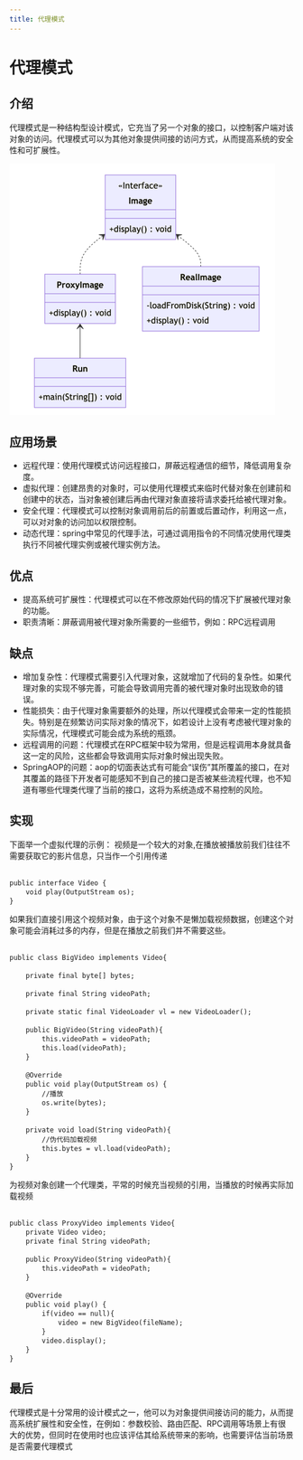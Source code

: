 ```yaml
---
title: 代理模式
---
```

# 代理模式
## 介绍

代理模式是一种结构型设计模式，它充当了另一个对象的接口，以控制客户端对该对象的访问。代理模式可以为其他对象提供间接的访问方式，从而提高系统的安全性和可扩展性。

![代理模式.png](./source/代理模式.png)

## 应用场景

- 远程代理：使用代理模式访问远程接口，屏蔽远程通信的细节，降低调用复杂度。
- 虚拟代理：创建昂贵的对象时，可以使用代理模式来临时代替对象在创建前和创建中的状态，当对象被创建后再由代理对象直接将请求委托给被代理对象。
- 安全代理：代理模式可以控制对象调用前后的前置或后置动作，利用这一点，可以对对象的访问加以权限控制。
- 动态代理：spring中常见的代理手法，可通过调用指令的不同情况使用代理类执行不同被代理实例或被代理实例方法。


## 优点

- 提高系统可扩展性：代理模式可以在不修改原始代码的情况下扩展被代理对象的功能。
- 职责清晰：屏蔽调用被代理对象所需要的一些细节，例如：RPC远程调用

## 缺点

- 增加复杂性：代理模式需要引入代理对象，这就增加了代码的复杂性。如果代理对象的实现不够完善，可能会导致调用完善的被代理对象时出现致命的错误。
- 性能损失：由于代理对象需要额外的处理，所以代理模式会带来一定的性能损失。特别是在频繁访问实际对象的情况下，如若设计上没有考虑被代理对象的实际情况，代理模式可能会成为系统的瓶颈。
- 远程调用的问题：代理模式在RPC框架中较为常用，但是远程调用本身就具备这一定的风险，这些都会导致调用实际对象时候出现失败。
- SpringAOP的问题：aop的切面表达式有可能会“误伤”其所覆盖的接口，在对其覆盖的路径下开发者可能感知不到自己的接口是否被某些流程代理，也不知道有哪些代理类代理了当前的接口，这将为系统造成不易控制的风险。


## 实现

下面举一个虚拟代理的示例：
视频是一个较大的对象,在播放被播放前我们往往不需要获取它的影片信息，只当作一个引用传递

```java:no-line-numbers

public interface Video {
    void play(OutputStream os);
}

```

如果我们直接引用这个视频对象，由于这个对象不是懒加载视频数据，创建这个对象可能会消耗过多的内存，但是在播放之前我们并不需要这些。

```java:no-line-numbers

public class BigVideo implements Video{
    
    private final byte[] bytes;
    
    private final String videoPath;
    
    private static final VideoLoader vl = new VideoLoader();

    public BigVideo(String videoPath){
        this.videoPath = videoPath;
        this.load(videoPath);
    }

    @Override
    public void play(OutputStream os) {
        //播放
        os.write(bytes);
    }

    private void load(String videoPath){
        //伪代码加载视频
        this.bytes = vl.load(videoPath);
    }
}

```

为视频对象创建一个代理类，平常的时候充当视频的引用，当播放的时候再实际加载视频

```java:no-line-numbers

public class ProxyVideo implements Video{
    private Video video;
    private final String videoPath;

    public ProxyVideo(String videoPath){
        this.videoPath = videoPath;
    }

    @Override
    public void play() {
        if(video == null){
            video = new BigVideo(fileName);
        }
        video.display();
    }
}

```

## 最后

代理模式是十分常用的设计模式之一，他可以为对象提供间接访问的能力，从而提高系统扩展性和安全性，在例如：参数校验、路由匹配、RPC调用等场景上有很大的优势，但同时在使用时也应该评估其给系统带来的影响，也需要评估当前场景是否需要代理模式